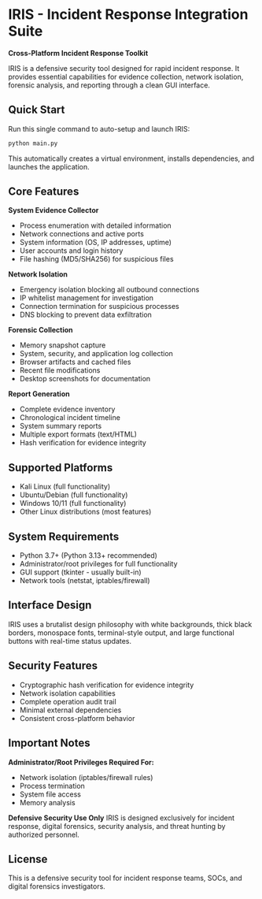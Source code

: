# IRIS - Incident Response Integration Suite

**Cross-Platform Incident Response Toolkit**

IRIS is a defensive security tool designed for rapid incident response. It provides essential capabilities for evidence collection, network isolation, forensic analysis, and reporting through a clean GUI interface.

## Quick Start

Run this single command to auto-setup and launch IRIS:

```bash
python main.py
```

This automatically creates a virtual environment, installs dependencies, and launches the application.

## Core Features

**System Evidence Collector**
- Process enumeration with detailed information
- Network connections and active ports
- System information (OS, IP addresses, uptime)
- User accounts and login history
- File hashing (MD5/SHA256) for suspicious files

**Network Isolation**
- Emergency isolation blocking all outbound connections
- IP whitelist management for investigation
- Connection termination for suspicious processes
- DNS blocking to prevent data exfiltration

**Forensic Collection**
- Memory snapshot capture
- System, security, and application log collection
- Browser artifacts and cached files
- Recent file modifications
- Desktop screenshots for documentation

**Report Generation**
- Complete evidence inventory
- Chronological incident timeline
- System summary reports
- Multiple export formats (text/HTML)
- Hash verification for evidence integrity

## Supported Platforms

- Kali Linux (full functionality)
- Ubuntu/Debian (full functionality)
- Windows 10/11 (full functionality)
- Other Linux distributions (most features)

## System Requirements

- Python 3.7+ (Python 3.13+ recommended)
- Administrator/root privileges for full functionality
- GUI support (tkinter - usually built-in)
- Network tools (netstat, iptables/firewall)

## Interface Design

IRIS uses a brutalist design philosophy with white backgrounds, thick black borders, monospace fonts, terminal-style output, and large functional buttons with real-time status updates.

## Security Features

- Cryptographic hash verification for evidence integrity
- Network isolation capabilities
- Complete operation audit trail
- Minimal external dependencies
- Consistent cross-platform behavior

## Important Notes

**Administrator/Root Privileges Required For:**
- Network isolation (iptables/firewall rules)
- Process termination
- System file access
- Memory analysis

**Defensive Security Use Only**
IRIS is designed exclusively for incident response, digital forensics, security analysis, and threat hunting by authorized personnel.

## License

This is a defensive security tool for incident response teams, SOCs, and digital forensics investigators.